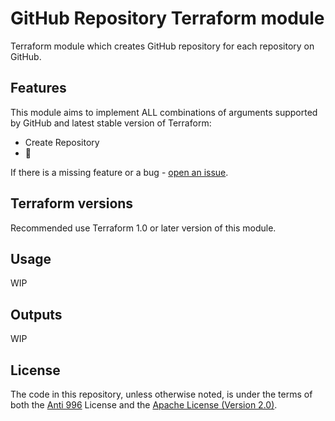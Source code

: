 # GitHub Repository Terraform module

Terraform module which creates GitHub repository for each repository on GitHub.

## Features

This module aims to implement ALL combinations of arguments supported by GitHub and latest stable version of Terraform:

- Create Repository
- 🚧 

If there is a missing feature or a bug - [open an issue](https://github.com/StarUbiquitous/terraform-module-github-repos/issues/new).

## Terraform versions

Recommended use Terraform 1.0 or later version of this module.

## Usage

WIP

## Outputs

WIP

## License

The code in this repository, unless otherwise noted, is under the terms of both the [Anti 996](https://github.com/996icu/996.ICU/blob/master/LICENSE) License and the [Apache License (Version 2.0)](./LICENSE-APACHE).
